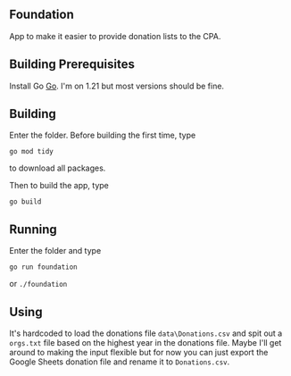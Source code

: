 ## Foundation

App to make it easier to provide donation lists to the CPA.

## Building Prerequisites

Install Go [Go](https://go.dev/). I'm on 1.21 but most versions should be fine.

## Building

Enter the folder. Before building the first time, type

`go mod tidy`

to download all packages.

Then to build the app, type

`go build`

## Running

Enter the folder and type

`go run foundation`

or
`./foundation`

## Using

It's hardcoded to load the donations file `data\Donations.csv` and spit out a `orgs.txt` file based on the highest year in the donations file. Maybe I'll get around to making the input flexible but for now you can just export the Google Sheets donation file and rename it to `Donations.csv`.
